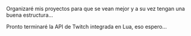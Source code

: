 Organizaré mis proyectos para que se vean mejor
y a su vez tengan una buena estructura...

Pronto terminaré la API de Twitch integrada en Lua, eso espero...

